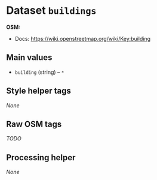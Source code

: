 # Dataset `buildings`

**OSM:**

- Docs: https://wiki.openstreetmap.org/wiki/Key:building

## Main values

- `building` (string) – `*`

## Style helper tags

_None_

## Raw OSM tags

_TODO_

## Processing helper

_None_
